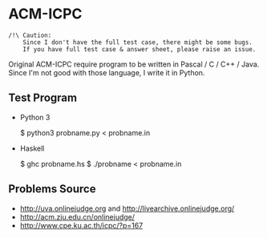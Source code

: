 ACM-ICPC
========

    /!\ Caution:
        Since I don't have the full test case, there might be some bugs.
        If you have full test case & answer sheet, please raise an issue.

Original ACM-ICPC require program to be written in Pascal / C / C++ / Java. Since I'm not good with those language, I write it in Python.

Test Program
------------

- Python 3

    $ python3 probname.py < probname.in

- Haskell

    $ ghc probname.hs
    $ ./probname < probname.in

Problems Source
---------------

- <http://uva.onlinejudge.org> and <http://livearchive.onlinejudge.org/>
- <http://acm.zju.edu.cn/onlinejudge/>
- <http://www.cpe.ku.ac.th/icpc/?p=167>
